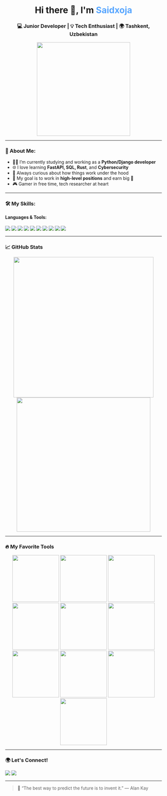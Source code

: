 <h1 align="center">Hi there 👋, I'm <span style="color:#58A6FF">Saidxoja</span></h1>
<h3 align="center">💻 Junior Developer | 💡 Tech Enthusiast | 🌍 Tashkent, Uzbekistan</h3>

<p align="center">
  <img src="https://media.giphy.com/media/qgQUggAC3Pfv687qPC/giphy.gif" width="300">
</p>

---

### 🧠 About Me:
- 👨‍💻 I’m currently studying and working as a **Python/Django developer**  
- 🌐 I love learning **FastAPI, SQL, Rust**, and **Cybersecurity**  
- 🧩 Always curious about how things work under the hood  
- 🎯 My goal is to work in **high-level positions** and earn big 🤑  
- 🎮 Gamer in free time, tech researcher at heart  

---

### 🛠️ My Skills:

#### Languages & Tools:
<p align="left">
  <img src="https://img.shields.io/badge/Python-3670A0?style=for-the-badge&logo=python&logoColor=white"/>
  <img src="https://img.shields.io/badge/Django-092E20?style=for-the-badge&logo=django&logoColor=white"/>
  <img src="https://img.shields.io/badge/FastAPI-009688?style=for-the-badge&logo=fastapi&logoColor=white"/>
  <img src="https://img.shields.io/badge/HTML5-E34F26?style=for-the-badge&logo=html5&logoColor=white"/>
  <img src="https://img.shields.io/badge/CSS3-1572B6?style=for-the-badge&logo=css3&logoColor=white"/>
  <img src="https://img.shields.io/badge/JavaScript-F7DF1E?style=for-the-badge&logo=javascript&logoColor=black"/>
  <img src="https://img.shields.io/badge/SQLite-003B57?style=for-the-badge&logo=sqlite&logoColor=white"/>
  <img src="https://img.shields.io/badge/Git-F05032?style=for-the-badge&logo=git&logoColor=white"/>
  <img src="https://img.shields.io/badge/GitHub-181717?style=for-the-badge&logo=github&logoColor=white"/>
  <img src="https://img.shields.io/badge/Linux-FCC624?style=for-the-badge&logo=linux&logoColor=black"/>
</p>

---

### 📈 GitHub Stats

<p align="center">
  <img src="https://github-readme-stats.vercel.app/api?username=saidxojahub&show_icons=true&theme=github_dark" width="450"/>
  <img src="https://github-readme-streak-stats.herokuapp.com/?user=saidxojahub&theme=github-dark-blue" width="430"/>
</p>

---

### 🔥 My Favorite Tools

<p align="center">
  <!-- Git -->
  <img src="https://git-scm.com/images/logos/downloads/Git-Icon-1788C.png" height="150"/>
  
  <!-- GitHub (oq fonli versiyasi) -->
  <img src="https://github.githubassets.com/images/modules/logos_page/GitHub-Mark.png" height="150"/>

  <!-- VS Code -->
  <img src="https://cdn.jsdelivr.net/gh/devicons/devicon/icons/vscode/vscode-original.svg" height="150"/>
  
  <!-- PyCharm -->
  <img src="https://cdn.jsdelivr.net/gh/devicons/devicon/icons/pycharm/pycharm-original.svg" height="150"/>

  <!-- ChatGPT (icon image) -->
  <img src="https://cdn-icons-png.flaticon.com/512/10686/10686351.png" height="150"/>
  
  <!-- Postman -->
  <img src="https://cdn.jsdelivr.net/gh/devicons/devicon/icons/postman/postman-original.svg" height="150"/>

  <!-- GitHub Copilot -->
  <img src="https://github.com/github/copilot-docs/blob/main/docs/images/copilot-logo.png?raw=true" height="150"/>

  <!-- Stack Overflow -->
  <img src="https://cdn.jsdelivr.net/gh/devicons/devicon/icons/stackoverflow/stackoverflow-original.svg" height="150"/>

  <!-- Notion -->
  <img src="https://upload.wikimedia.org/wikipedia/commons/4/45/Notion_app_logo.png" height="150"/>

  <!-- Figma -->
  <img src="https://cdn.jsdelivr.net/gh/devicons/devicon/icons/figma/figma-original.svg" height="150"/>
</p>



---

### 🌍 Let's Connect!
<p align="left">
  <a href="https://t.me/saidxooja" target="_blank"><img src="https://img.shields.io/badge/Telegram-2CA5E0?style=for-the-badge&logo=telegram&logoColor=white"/></a>
  <a href="mailto:ekshinsaidxoja@gmail.com"><img src="https://img.shields.io/badge/Gmail-D14836?style=for-the-badge&logo=gmail&logoColor=white"/></a>
</p>

---

> 💬 “The best way to predict the future is to invent it.” — Alan Kay
